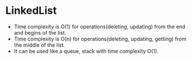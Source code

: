 # LinkedList

- Time complexity is O(1) for operations(deleting, updating) from the end and begins of the list.
- Time complexity is O(n) for operations(deleting, updating, getting) from the middle of the list.
- It can be used like a queue, stack with time complexity O(1).
